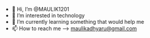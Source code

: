 - 👋 Hi, I’m @MAULIK1201
- 👀 I’m interested in technology
- 🌱 I’m currently learning something that would help me
- 📫 How to reach me --> maulikadhyaru@gmail.com

<!---
MAULIK1201/MAULIK1201 is a ✨ special ✨ repository because its `README.md` (this file) appears on your GitHub profile.
You can click the Preview link to take a look at your changes.
--->
